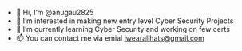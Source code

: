 - 👋 Hi, I’m @anugau2825
- 👀 I’m interested in making new entry level Cyber Security Projects 
- 🌱 I’m currently learning Cyber Security and working on few certs 
- 📫 You can contact me via emial iwearallhats@gmail.com

<!---
anugau2825/anugau2825 is a ✨ special ✨ repository because its `README.md` (this file) appears on your GitHub profile.
You can click the Preview link to take a look at your changes.
--->
